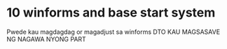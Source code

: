 # 10 winforms and base start system 
Pwede kau magdagdag or magadjust sa winforms
DTO KAU MAGSASAVE NG NAGAWA NYONG PART
